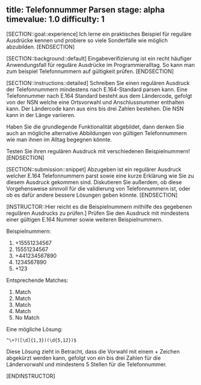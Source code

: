 title: Telefonnummer Parsen
stage: alpha
timevalue: 1.0
difficulty: 1
---
[SECTION::goal::experience]
Ich lerne ein praktisches Beispiel für reguläre Ausdrücke kennen 
und probiere so viele Sonderfälle wie möglich abzubilden.
[ENDSECTION]

[SECTION::background::default]
Eingabeverifizierung ist ein recht häufiger Anwendungsfall für reguläre Ausdrücke im Programmieralltag. 
So kann man zum beispiel Telefonnummern auf gültigkeit prüfen.
[ENDSECTION]

[SECTION::instructions::detailed]
Schreiben Sie einen regulären Ausdruck der Telefonnummern mindestens nach E.164-Standard parsen kann.
Eine Telefonnummer nach E.164 Standard besteht aus dem Ländercode, gefolgt von der NSN welche eine Ortsvorwahl und 
Anschlussnummer enthalten kann. Der Ländercode kann aus eins bis drei Zahlen bestehen. 
Die NSN kann in der Länge variieren.

Haben Sie die grundlegende Funktionalität abgebildet, dann denken Sie auch an mögliche alternative Abbildungen 
von gültigen Telefonnummern wie man ihnen im Alltag
begegnen könnte.

Testen Sie ihren regulären Ausdruck mit verschiedenen Beispielnummern!
[ENDSECTION]

[SECTION::submission::snippet]
Abzugeben ist ein regulärer Ausdruck welcher E.164 Telefonnummern parst 
sowie eine kurze Erklärung wie Sie zu diesem Ausdruck
gekommen sind. Diskutieren Sie außerdem, ob diese Vorgehensweise sinnvoll für die validierung von Telefonnummern ist,
oder ob es dafür andere bessere Lösungen geben könnte.
[ENDSECTION]

[INSTRUCTOR::Hier reicht es die Beispielnummern mithilfe des gegebenen regulären Ausdrucks zu 
prüfen.]
Prüfen Sie den Ausdruck mit mindestens einer gültigen E.164 Nummer sowie weiteren Beispielnummern.

Beispielnummern:
1. +15551234567
2. 15551234567
3. +441234567890
4. 1234567890
5. +123

Entsprechende Matches:
1. Match
2. Match
3. Match
4. Match
5. No Match

Eine mögliche Lösung:

`^\+?([\d]{1,3})(\d{5,12})$`

Diese Lösung zieht in Betracht, dass die Vorwahl mit einem + Zeichen abgekürzt werden kann, 
gefolgt von ein bis drei Zahlen für die Ländervorwahl und mindestens 5 Stellen für die Telefonnummer.



[ENDINSTRUCTOR]

